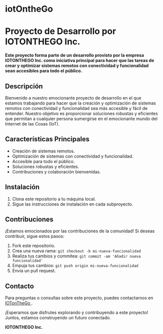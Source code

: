 # iotOntheGo

# Proyecto de Desarrollo por IOTONTHEGO Inc.

**Este proyecto forma parte de un desarrollo provisto por la empresa IOTONTHEGO Inc. como iniciativa principal para hacer que las tareas de crear y optimizar sistemas remotos con conectividad y funcionalidad sean accesibles para todo el público.**

## Descripción

Bienvenido a nuestro emocionante proyecto de desarrollo en el que estamos trabajando para hacer que la creación y optimización de sistemas remotos con conectividad y funcionalidad sea más accesible y fácil de entender. Nuestro objetivo es proporcionar soluciones robustas y eficientes que permitan a cualquier persona sumergirse en el emocionante mundo del Internet de las Cosas (IoT).

## Características Principales

- Creación de sistemas remotos.
- Optimización de sistemas con conectividad y funcionalidad.
- Accesible para todo el público.
- Soluciones robustas y eficientes.
- Contribuciones y colaboración bienvenidas.

## Instalación

1. Clona este repositorio a tu máquina local.
2. Sigue las instrucciones de instalación en cada subproyecto.

## Contribuciones

¡Estamos emocionados por las contribuciones de la comunidad! Si deseas contribuir, sigue estos pasos:

1. Fork este repositorio.
2. Crea una nueva rama: `git checkout -b mi-nueva-funcionalidad`
3. Realiza tus cambios y commitea: `git commit -am 'Añadir nueva funcionalidad'`
4. Empuja tus cambios: `git push origin mi-nueva-funcionalidad`
5. Envía un pull request.

## Contacto

Para preguntas o consultas sobre este proyecto, puedes contactarnos en [IOTonTheGo ](mailto:saulfs81@gmail.com).

¡Esperamos que disfrutes explorando y contribuyendo a este proyecto! Juntos, estamos construyendo un futuro conectado.

**IOTONTHEGO Inc.**

